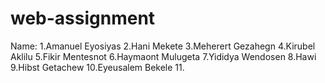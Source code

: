 # web-assignment
Name:
1.Amanuel Eyosiyas
2.Hani Mekete
3.Meherert Gezahegn
4.Kirubel Aklilu
5.Fikir Mentesnot
6.Haymaont Mulugeta
7.Yididya Wendosen
8.Hawi
9.Hibst Getachew
10.Eyeusalem Bekele
11.

